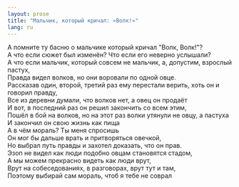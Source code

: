```yaml
---
layout: prose
title: "Мальчик, который кричал: «Волк!»"
lang: ru
---
```


А помните ту басню о мальчике который кричал "Волк, Волк!"?  
А что если сюжет был изменён? Что если его неверно услышали?  
А что если мальчик, который совсем не мальчик, а, допустим, взрослый пастух,  
Правда видел волков, но они воровали по одной овце.  
Рассказав один, второй, третий раз ему перестали верить, хоть он и говорил правду,  
Все из деревни думали, что волков нет, а овец он продаёт  
И вот, в последний раз он решил закончить со всем этим,  
Пошёл в бой на волков, но на этот раз волки утянули не овцу, а пастуха  
И закончил он свою жизнь как пища  
А в чём мораль? Ты меня спросишь  
Он мог бы дальше врать и притворяться овечкой,  
Но выбрал путь правды и захотел доказать, что он прав.  
Эзоп не видел как люди подобно овцам становятся стадом,  
А мы можем прекрасно видеть как люди врут,  
Врут на собеседованиях, в разговорах, врут тут и там,  
Поэтому выбирай сам мораль, чтоб я тебе не соврал  
